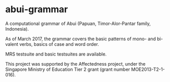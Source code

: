 # abui-grammar
A computational grammar of Abui (Papuan, Timor-Alor-Pantar family, Indonesia).

As of March 2017, the grammar covers the basic patterns of mono- and bi-valent verbs, basics of case and word order.

MRS testsuite and basic testsuites are available.


This project was supported by the Affectedness project, under the Singapore Ministry of Education Tier 2 grant (grant number MOE2013-T2-1-016).